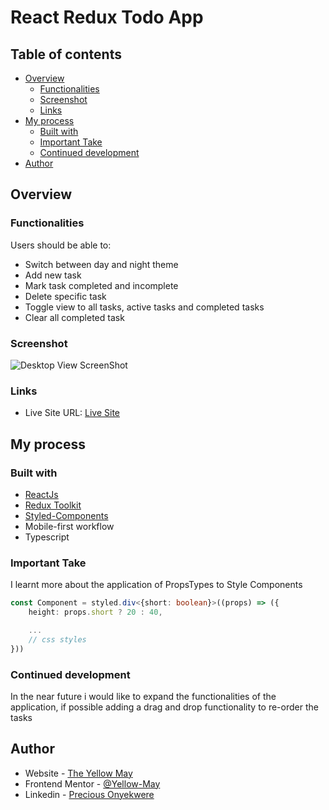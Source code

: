 # React Redux Todo App


## Table of contents

-   [Overview](#overview)
    -   [Functionalities](#functionalities)
    -   [Screenshot](#screenshot)
    -   [Links](#links)
-   [My process](#my-process)
    -   [Built with](#built-with)
    -   [Important Take](#important-take)
    -   [Continued development](#continued-development)
-   [Author](#author)



## Overview


### Functionalities

Users should be able to:

-   Switch between day and night theme
-   Add new task
-   Mark task completed and incomplete
-   Delete specific task
-   Toggle view to all tasks, active tasks and completed tasks
-   Clear all completed task



### Screenshot

![Desktop View ScreenShot](./screenshot.jpeg)



### Links

-   Live Site URL: [Live Site](https://react-redux-todo-app-with-theme-changer.vercel.app/)



## My process


### Built with

-   [ReactJs](https://www.reactjs.org)
-   [Redux Toolkit](https://www.redux-toolkit.js.org)
-   [Styled-Components](https://www.styled-components.com)
-   Mobile-first workflow
-   Typescript



### Important Take

I learnt more about the application of PropsTypes to Style Components

```ts
const Component = styled.div<{short: boolean}>((props) => ({
    height: props.short ? 20 : 40,

    ...
    // css styles
}))
```



### Continued development

In the near future i would like to expand the functionalities of the application, if possible adding a drag and drop functionality to re-order the tasks


## Author

-   Website - [The Yellow May](https://yellow-may.vercel.app/)
-   Frontend Mentor - [@Yellow-May](https://www.frontendmentor.io/profile/Yellow-May)
-   Linkedin - [Precious Onyekwere](https://www.linkedin.com/in/precious-onyekwere-7a87001b5/)
